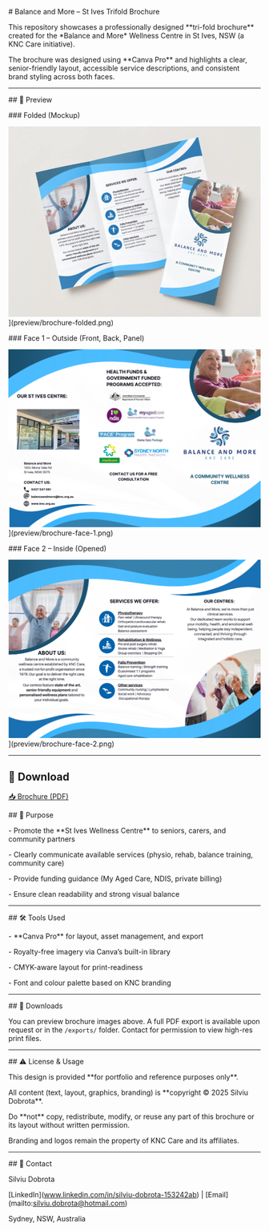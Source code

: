 \# Balance and More – St Ives Trifold Brochure



This repository showcases a professionally designed \*\*tri-fold brochure\*\* created for the \*Balance and More\* Wellness Centre in St Ives, NSW (a KNC Care initiative).



The brochure was designed using \*\*Canva Pro\*\* and highlights a clear, senior-friendly layout, accessible service descriptions, and consistent brand styling across both faces.



---



\## 📸 Preview



\### Folded (Mockup)

![Brochure Folded](preview/brochure-folded.png)](preview/brochure-folded.png)



\### Face 1 – Outside (Front, Back, Panel)

![Face 1](preview/brochure-face-1.png)](preview/brochure-face-1.png)



\### Face 2 – Inside (Opened)

![Face 2](preview/brochure-face-2.png)](preview/brochure-face-2.png)

---


## 📄 Download
[📥 Brochure (PDF)](exports/brochure-final.pdf)



\## 🎯 Purpose



\- Promote the \*\*St Ives Wellness Centre\*\* to seniors, carers, and community partners

\- Clearly communicate available services (physio, rehab, balance training, community care)

\- Provide funding guidance (My Aged Care, NDIS, private billing)

\- Ensure clean readability and strong visual balance



---



\## 🛠️ Tools Used



\- \*\*Canva Pro\*\* for layout, asset management, and export

\- Royalty-free imagery via Canva’s built-in library

\- CMYK-aware layout for print-readiness

\- Font and colour palette based on KNC branding



---



\## 📄 Downloads



You can preview brochure images above. A full PDF export is available upon request or in the `/exports/` folder. Contact for permission to view high-res print files.



---



\## ⚠️ License \& Usage



This design is provided \*\*for portfolio and reference purposes only\*\*.



All content (text, layout, graphics, branding) is \*\*copyright © 2025 Silviu Dobrota\*\*.  

Do \*\*not\*\* copy, redistribute, modify, or reuse any part of this brochure or its layout without written permission.  

Branding and logos remain the property of KNC Care and its affiliates.



---



\## 🙋 Contact



Silviu Dobrota  

\[LinkedIn](www.linkedin.com/in/silviu-dobrota-153242ab) | \[Email](mailto:silviu.dobrota@hotmail.com)  

Sydney, NSW, Australia





